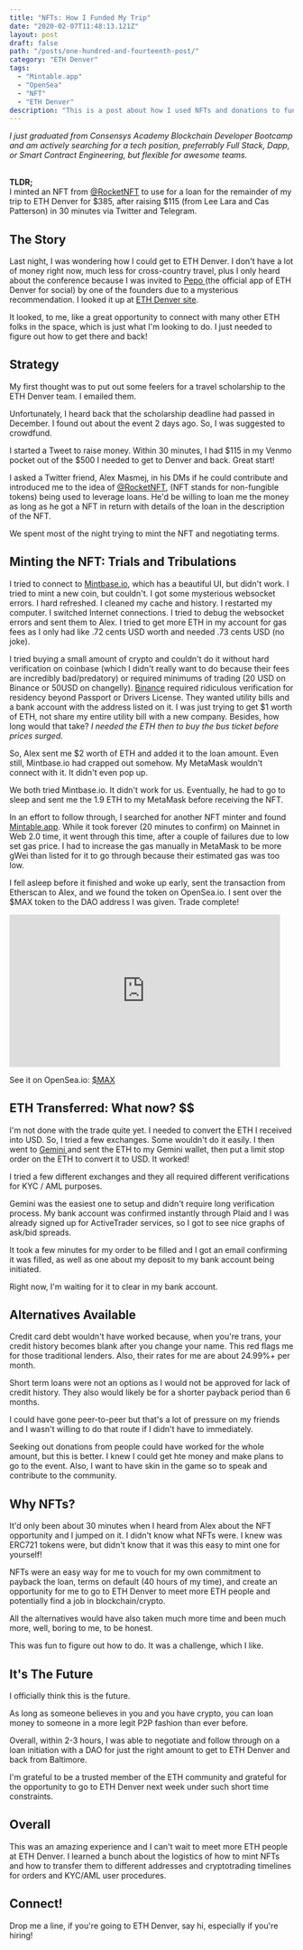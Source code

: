 ```yaml
---
title: "NFTs: How I Funded My Trip"
date: "2020-02-07T11:48:13.121Z"
layout: post
draft: false
path: "/posts/one-hundred-and-fourteenth-post/"
category: "ETH Denver"
tags:
  - "Mintable.app"
  - "OpenSea"
  - "NFT"
  - "ETH Denver"
description: "This is a post about how I used NFTs and donations to fund my trip to ETH Denver."
---
```

<em>
I just graduated from Consensys Academy Blockchain Developer Bootcamp and am actively searching for a tech position, preferrably Full Stack, Dapp, or Smart Contract Engineering, but flexible for awesome teams. 

</em><Br/>
<strong>TLDR;</strong> <br/>I minted an NFT from <a href="https://twitter.com/RocketNFT">@RocketNFT</a> to use for a 
loan for the remainder of my trip to ETH Denver for $385, after raising $115 (from Lee Lara and Cas Patterson) in 30 minutes via Twitter and Telegram.  
 </em>

## The Story

Last night, I was wondering how I could get to ETH Denver. I don't have a lot of money right now, much less for cross-country travel, plus I only heard about the conference because I was invited to <a href="https://pepo.com/">Pepo </a>(the official app of ETH Denver for social) by one of the founders due to a mysterious recommendation. I looked it up at <a href="http://www.ethdenver.com/"> ETH Denver site</a>. 

It looked, to me, like a great opportunity to connect with many other ETH folks in the space, which is just what I'm looking to do. I just needed to figure out how to get there and back! 

## Strategy
My first thought was to put out some feelers for a travel scholarship to the ETH Denver team. I emailed them. 

Unfortunately, I heard back that the scholarship deadline had passed in December. I found out about the event 2 days ago. So, I was suggested to crowdfund. 

I started a Tweet to raise money. Within 30 minutes, I had $115 in my Venmo pocket out of the $500 I needed to get to Denver and back. Great start! 

I asked a Twitter friend, Alex Masmej, in his DMs if he could contribute and introduced me to the idea of <a href="https://twitter.com/RocketNFT">@RocketNFT</a>, (NFT stands for non-fungible tokens) being used to leverage loans. He'd be willing to loan me the money as long as he got a NFT in return with details of the loan in the description of the NFT. 

We spent most of the night trying to mint the NFT and negotiating terms.

## Minting the NFT: Trials and Tribulations

I tried to connect to <a href="http://www.mintbase.io">Mintbase.io</a>, which has a beautiful UI, but didn't work. I tried to mint a new coin, but couldn't. I got some mysterious websocket errors. I hard refreshed. I cleaned my cache and history. I restarted my computer. I switched Internet connections. I tried to debug the websocket errors and sent them to Alex. I tried to get more ETH in my account for gas fees as I only had like .72 cents USD worth and needed .73 cents USD (no joke). 

I tried buying a small amount of crypto and couldn't do it without hard verification on coinbase (which I didn't really want to do because their fees are incredibly bad/predatory) or required minimums of trading (20 USD on Binance or 50USD on changelly). <a href="http://www.binance.us">Binance</a> required ridiculous verification for residency beyond Passport or Drivers License. They wanted utility bills and a bank account with the address listed on it. I was just trying to get $1 worth of ETH, not share my entire utility bill with a new company. Besides, how long would that take? <em>I needed the ETH then to buy the bus ticket before prices surged. </em>

So, Alex sent me $2 worth of ETH and added it to the loan amount. Even still, Mintbase.io had crapped out somehow. My MetaMask wouldn't connect with it. It didn't even pop up. 

We both tried Mintbase.io. It didn't work for us. Eventually, he had to go to sleep and sent me the 1.9 ETH to my MetaMask before receiving the NFT.

In an effort to follow through, I searched for another NFT minter and found <a href="http://www.mintable.app">Mintable.app</a>. While it took forever (20 minutes to confirm) on Mainnet in Web 2.0 time, it went through this time, after a couple of failures due to low set gas price. I had to increase the gas manually in MetaMask to be more gWei than listed for it to go through because their estimated gas was too low. 

I fell asleep before it finished and woke up early, sent the transaction from Etherscan to Alex, and we found the token on OpenSea.io. I sent over the $MAX token to the DAO address I was given. Trade complete!
<iframe src="https://giphy.com/embed/l2YWj0Uwk79KPfwbu" width="480" height="270" frameBorder="0" class="giphy-embed" allowFullScreen></iframe>

See it on OpenSea.io: <a href="https://opensea.io/assets/0x7112af54dabd2babfe16ee2a80494789ede88982/0">$MAX</a>

## ETH Transferred: What now? $$

I'm not done with the trade quite yet. I needed to convert the ETH I received into USD. So, I tried a few exchanges. Some wouldn't do it easily. I then went to <a href="http://www.gemini.com/">Gemini </a>and sent the ETH to my Gemini wallet, then put a limit stop order on the ETH to convert it to USD. It worked!

I tried a few different exchanges and they all required different verifications for KYC / AML purposes. 

Gemini was the easiest one to setup and didn't require long verification process. My bank account was confirmed instantly through Plaid and I was already signed up for ActiveTrader services, so I got to see nice graphs of ask/bid spreads. 

It took a few minutes for my order to be filled and I got an email confirming it was filled, as well as one about my deposit to my bank account being initiated. 

Right now, I'm waiting for it to clear in my bank account. 

## Alternatives Available 

Credit card debt wouldn't have worked because, when you're trans, your credit history becomes blank after you change your name. This red flags me for those traditional lenders. Also, their rates for me are about 24.99%+ per month. 

Short term loans were not an options as I would not be approved for lack of credit history. They also would likely be for a shorter payback period than 6 months. 

I could have gone peer-to-peer but that's a lot of pressure on my friends and I wasn't willing to do that route if I didn't have to immediately.  

Seeking out donations from people could have worked for the whole amount, but this is better. I knew I could get hte money and make plans to go to the event. Also, I want to have skin in the game so to speak and contribute to the community. 

## Why NFTs?

It'd only been about 30 minutes when I heard from Alex about the NFT opportunity and I jumped on it. I didn't know what NFTs were. I knew was ERC721 tokens were, but didn't know that it was this easy to mint one for yourself! 

NFTs were an easy way for me to vouch for my own commitment to payback the loan, terms on default (40 hours of my time), and create an opportunity for me to go to ETH Denver to meet more ETH people and potentially find a job in blockchain/crypto. 

All the alternatives would have also taken much more time and been much more, well, boring to me, to be honest.

This was fun to figure out how to do. It was a challenge, which I like. 

## It's The Future

I officially think this is the future.

As long as someone believes in you and you have crypto, you can loan money to someone in a more legit P2P fashion than ever before. 

Overall, within 2-3 hours, I was able to negotiate and follow through on a loan initiation with a DAO for just the right amount to get to ETH Denver and back from Baltimore. 

I'm grateful to be a trusted member of the ETH community and grateful for the opportunity to go to ETH Denver next week under such short time constraints. 

## Overall 

This was an amazing experience and I can't wait to meet more ETH people at ETH Denver. I learned a bunch about the logistics of how to mint NFTs and how to transfer them to different addresses and cryptotrading timelines for orders and KYC/AML user procedures. 

## Connect!

Drop me a line, if you're going to ETH Denver, say hi, especially if you're hiring!

